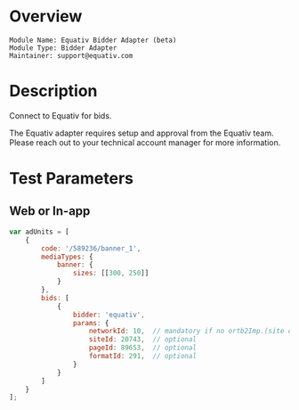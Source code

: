 # Overview

```
Module Name: Equativ Bidder Adapter (beta)
Module Type: Bidder Adapter
Maintainer: support@equativ.com
```

# Description

Connect to Equativ for bids.

The Equativ adapter requires setup and approval from the Equativ team. Please reach out to your technical account manager for more information.

# Test Parameters

## Web or In-app
```javascript
var adUnits = [
    {
        code: '/589236/banner_1',
        mediaTypes: {
            banner: {
                sizes: [[300, 250]]
            }
        },
        bids: [
            {
                bidder: 'equativ',
                params: {
                    networkId: 10,  // mandatory if no ortb2Imp.(site or app).publisher.id defined
                    siteId: 20743,  // optional
                    pageId: 89653,  // optional
                    formatId: 291,  // optional
                }
            }
        ]
    }
];
```